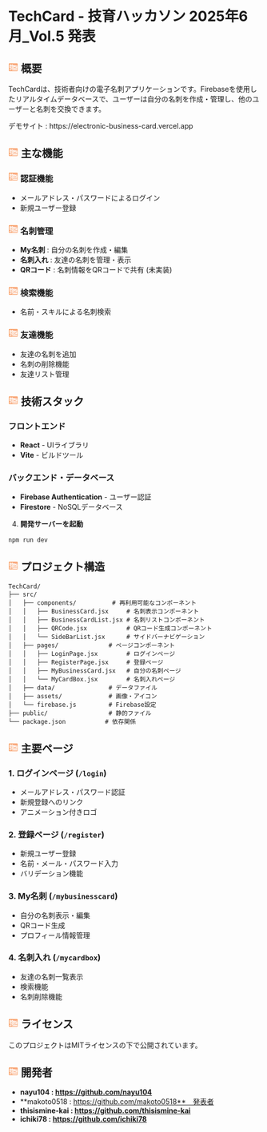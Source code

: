 # TechCard -  技育ハッカソン 2025年6月_Vol.5 発表

## <img src="src/assets/Icon.png" width="20" height="20" /> 概要

TechCardは、技術者向けの電子名刺アプリケーションです。Firebaseを使用したリアルタイムデータベースで、ユーザーは自分の名刺を作成・管理し、他のユーザーと名刺を交換できます。
 <p>デモサイト : https://electronic-business-card.vercel.app</p>

## <img src="src/assets/Icon.png" width="20" height="20" /> 主な機能

### <img src="src/assets/Icon.png" width="20" height="20" /> 認証機能
- メールアドレス・パスワードによるログイン
- 新規ユーザー登録

### <img src="src/assets/Icon.png" width="20" height="20" /> 名刺管理
- **My名刺** : 自分の名刺を作成・編集
- **名刺入れ** : 友達の名刺を管理・表示
- **QRコード** : 名刺情報をQRコードで共有 (未実装)

### <img src="src/assets/Icon.png" width="20" height="20" /> 検索機能
- 名前・スキルによる名刺検索

### <img src="src/assets/Icon.png" width="20" height="20" /> 友達機能
- 友達の名刺を追加
- 名刺の削除機能
- 友達リスト管理

## <img src="src/assets/Icon.png" width="20" height="20" /> 技術スタック

### フロントエンド
- **React** - UIライブラリ
- **Vite** - ビルドツール

### バックエンド・データベース
- **Firebase Authentication** - ユーザー認証
- **Firestore** - NoSQLデータベース

4. **開発サーバーを起動**
```bash
npm run dev
```

## <img src="src/assets/Icon.png" width="20" height="20" /> プロジェクト構造

```
TechCard/
├── src/
│   ├── components/          # 再利用可能なコンポーネント
│   │   ├── BusinessCard.jsx     # 名刺表示コンポーネント
│   │   ├── BusinessCardList.jsx # 名刺リストコンポーネント
│   │   ├── QRCode.jsx           # QRコード生成コンポーネント
│   │   └── SideBarList.jsx      # サイドバーナビゲーション
│   ├── pages/              # ページコンポーネント
│   │   ├── LoginPage.jsx        # ログインページ
│   │   ├── RegisterPage.jsx     # 登録ページ
│   │   ├── MyBusinessCard.jsx   # 自分の名刺ページ
│   │   └── MyCardBox.jsx        # 名刺入れページ
│   ├── data/               # データファイル
│   ├── assets/             # 画像・アイコン
│   └── firebase.js         # Firebase設定
├── public/                 # 静的ファイル
└── package.json           # 依存関係
```


## <img src="src/assets/Icon.png" width="20" height="20" /> 主要ページ

### 1. ログインページ (`/login`)
- メールアドレス・パスワード認証
- 新規登録へのリンク
- アニメーション付きロゴ

### 2. 登録ページ (`/register`)
- 新規ユーザー登録
- 名前・メール・パスワード入力
- バリデーション機能

### 3. My名刺 (`/mybusinesscard`)
- 自分の名刺表示・編集
- QRコード生成
- プロフィール情報管理

### 4. 名刺入れ (`/mycardbox`)
- 友達の名刺一覧表示
- 検索機能
- 名刺削除機能


## <img src="src/assets/Icon.png" width="20" height="20" /> ライセンス
このプロジェクトはMITライセンスの下で公開されています。

## <img src="src/assets/Icon.png" width="20" height="20" /> 開発者

- **nayu104 : https://github.com/nayu104** 
- **makoto0518 : https://github.com/makoto0518**　発表者
- **thisismine-kai : https://github.com/thisismine-kai**  
- **ichiki78 : https://github.com/ichiki78**
